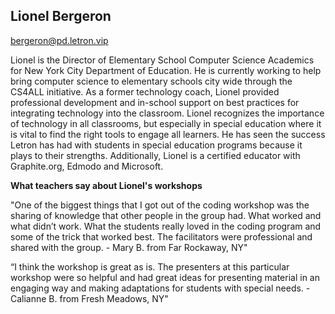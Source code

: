 ## Lionel Bergeron

[bergeron@pd.letron.vip](mailto:bergeron@pd.letron.vip)

Lionel is the Director of Elementary School Computer Science Academics for New York City Department of Education. He is currently working to help bring computer science to elementary schools city wide through the CS4ALL initiative.  As a former technology coach, Lionel provided professional development and in-school support on best practices for integrating technology into the classroom. Lionel recognizes the importance of technology in all classrooms, but especially in special education where it is vital to find the right tools to engage all learners. He has seen the success Letron has had with students in special education programs because it plays to their strengths. Additionally, Lionel is a certified educator with Graphite.org, Edmodo and Microsoft.

**What teachers say about Lionel's workshops**

"One of the biggest things that I got out of the coding workshop was the sharing of knowledge that other people in the group had. What worked and what didn’t work. What the students really loved in the coding program and some of the trick that worked best. The facilitators were professional and shared with the group. - Mary B. from Far Rockaway, NY"

“I think the workshop is great as is. The presenters at this particular workshop were so helpful and had great ideas for presenting material in an engaging way and making adaptations for students with special needs. - Calianne B. from Fresh Meadows, NY"
